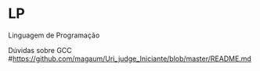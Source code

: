 # LP
Linguagem de Programação 

Dúvidas sobre GCC
#https://github.com/magaum/Uri_judge_Iniciante/blob/master/README.md
